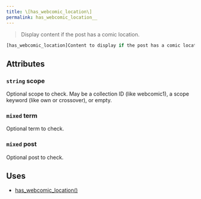 ```yaml
---
title: \[has_webcomic_location\]
permalink: has_webcomic_location__
---
```


> Display content if the post has a comic location.

```php
[has_webcomic_location]Content to display if the post has a comic location.[/has_webcomic_location]
```

## Attributes

### `string` scope
Optional scope to check. May be a collection ID (like
webcomic1), a scope keyword (like own or crossover),
or empty.

### `mixed` term
Optional term to check.

### `mixed` post
Optional post to check.

## Uses
- [has_webcomic_location()](has_webcomic_location())
